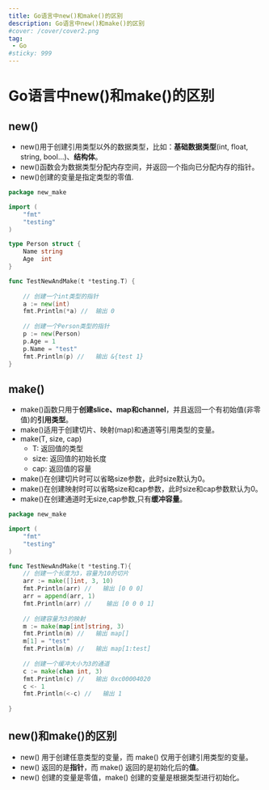 ```yaml
---
title: Go语言中new()和make()的区别
description: Go语言中new()和make()的区别
#cover: /cover/cover2.png
tag:
 - Go 
#sticky: 999
---
```


# Go语言中new()和make()的区别

## new()

* new()用于创建引用类型以外的数据类型，比如：**基础数据类型**(int, float, string, bool...)、**结构体**。
* new()函数会为数据类型分配内存空间，并返回一个指向已分配内存的指针。
* new()创建的变量是指定类型的零值.

```go
package new_make

import (
	"fmt"
	"testing"
)

type Person struct {
	Name string
	Age  int
}

func TestNewAndMake(t *testing.T) {
    
    // 创建一个int类型的指针
	a := new(int)
	fmt.Println(*a) //  输出 0
    
	// 创建一个Person类型的指针
	p := new(Person)
	p.Age = 1
	p.Name = "test"
	fmt.Println(p) //   输出 &{test 1}
}

```

##  make()

* make()函数只用于**创建slice、map和channel**，并且返回一个有初始值(非零值)的**引用类型**。
* make()适用于创建切片、映射(map)和通道等引用类型的变量。
* make(T, size, cap) 
  * T: 返回值的类型
  * size: 返回值的初始长度
  * cap: 返回值的容量
* make()在创建切片时可以省略size参数，此时size默认为0。
* make()在创建映射时可以省略size和cap参数，此时size和cap参数默认为0。
* make()在创建通道时无size,cap参数,只有**缓冲容量**。

```go
package new_make

import (
	"fmt"
	"testing"
)

func TestNewAndMake(t *testing.T){
    // 创建一个长度为3，容量为10的切片
    arr := make([]int, 3, 10)
	fmt.Println(arr) //   输出 [0 0 0]
	arr = append(arr, 1)
	fmt.Println(arr) //    输出 [0 0 0 1]
	
    // 创建容量为3的映射
	m := make(map[int]string, 3)
	fmt.Println(m) //   输出 map[]
	m[1] = "test"
	fmt.Println(m) //   输出 map[1:test]
	
    // 创建一个缓冲大小为3的通道
	c := make(chan int, 3)
	fmt.Println(c) //   输出 0xc00004020
	c <- 1
	fmt.Println(<-c) //   输出 1
		    				    	
}
```

##  new()和make()的区别

* new() 用于创建任意类型的变量，而 make() 仅用于创建引用类型的变量。
* new() 返回的是**指针**，而 make() 返回的是初始化后的**值**。
* new() 创建的变量是零值，make() 创建的变量是根据类型进行初始化。
